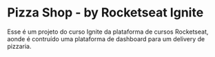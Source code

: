 # Pizza Shop - by Rocketseat Ignite

Esse é um projeto do curso Ignite da plataforma de cursos Rocketseat, aonde é contruído uma plataforma de dashboard para um delivery de pizzaria.
